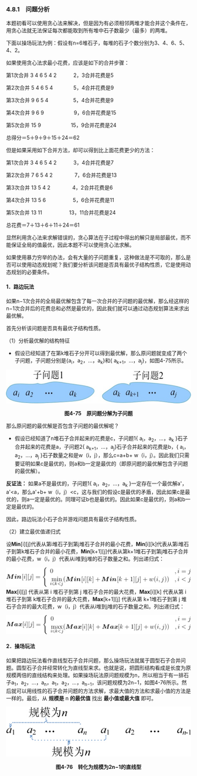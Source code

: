 ### 4.8.1　问题分析

本题初看可以使用贪心法来解决，但是因为有必须相邻两堆才能合并这个条件在，用贪心法就无法保证每次都能取到所有堆中石子数最少（最多）的两堆。

下面以操场玩法为例：假设有n=6堆石子，每堆的石子个数分别为3、4、6、5、4、2。

如果使用贪心法求最小花费，应该是如下的合并步骤：

第1次合并 3 4 6 5 4 2　　 　2，3合并花费是5

第2次合并 5 4 6 5 4　　　　5，4合并花费是9

第3次合并 9 6 5 4　 　 　 　5，4合并花费是9

第4次合并 9 6 9 　　 　　　 9，6合并花费是15

第5次合并 15 9　 　　 　 　15，9合并花费是24

总得分＝5＋9＋9＋15＋24＝62

但是如果采用如下合并方法，却可以得到比上面花费更少的方法：

第1次合并 3 4 6 5 4 2　　　 3，4合并花费是7

第2次合并 7 6 5 4 2　　　 　7，6合并花费是13

第3次合并 13 5 4 2　　　　 4，2合并花费是6

第4次合并 13 5 6　　　　 　5，6合并花费是11

第5次合并 13 11　　　　　 13，11合并花费是24

总花费＝7＋13＋6＋11＋24＝61

显然利用贪心法来求解错误的，贪心算法在子过程中得出的解只是局部最优，而不能保证全局的值最优，因此本题不可以使用贪心法求解。

如果使用暴力穷举的办法，会有大量的子问题重复，这种做法是不可取的，那么是否可以使用动态规划呢？我们要分析该问题是否具有最优子结构性质，它是使用动态规划的必要条件。

#### 1．路边玩法

如果n−1次合并的全局最优解包含了每一次合并的子问题的最优解，那么经这样的n−1次合并后的花费总和必然是最优的，因此我们就可以通过动态规划算法来求出最优解。

首先分析该问题是否具有最优子结构性质。

（1）分析最优解的结构特征

+ 假设已经知道了在第k堆石子分开可以得到最优解，那么原问题就变成了两个子问题，子问题分别是{a<sub class="my_markdown">i</sub>，a<sub>2</sub>，…，a<sub class="my_markdown">k</sub>}和{ a<sub class="my_markdown">k</sub><sub>+1</sub>，…，a<sub class="my_markdown">j</sub>}，如图4-75所示。

![388.jpg](../images/388.jpg)
<center class="my_markdown"><b class="my_markdown">图4-75　原问题分解为子问题</b></center>

那么原问题的最优解是否包含子问题的最优解呢？

+ 假设已经知道了n堆石子合并起来的花费是c，子问题1{ a<sub class="my_markdown">i</sub>，a<sub>2</sub>，…，a<sub class="my_markdown">k</sub> }石子合并起来的花费是a，子问题2{ a<sub class="my_markdown">k</sub><sub>+1</sub>，…，a<sub class="my_markdown">j</sub>}石子合并起来的花费是b，{ a<sub class="my_markdown">i</sub>，a<sub>2</sub>，…，a<sub class="my_markdown">j</sub> }石子数量之和是w（i，j），那么c=a+b+ w（i，j）。因此我们只需要证明如果c是最优的，则a和b一定是最优的（即原问题的最优解包含子问题的最优解）。

**反证法：** 如果a不是最优的，子问题1{ a<sub class="my_markdown">i</sub>，a<sub>2</sub>，…，a<sub class="my_markdown">k</sub> }一定存在一个最优解a'，a'<a，那么a'+b+ w（i，j）<c，这与我们的假设c是最优的矛盾，因此如果c是最优的，则a一定是最优的。同理可证b也是最优的。因此如果c是最优的，则a和b一定是最优的。

因此，路边玩法小石子合并游戏问题具有最优子结构性质。

（2）建立最优值递归式

设**Min**[i][j]代表从第i堆石子到第j堆石子合并的最小花费，**Min**[i][k]代表从第i堆石子到第k堆石子合并的最小花费，**Min**[k+1][j]代表从第k+1堆石子到第j堆石子合并的最小花费，w（i，j）代表从i堆到j堆的石子数量之和。列出递归式：

![389.gif](../images/389.gif)
**Max**[i][j] 代表从第 i 堆石子到第 j 堆石子合并的最大花费，**Max**[i][k] 代表从第 i 堆石子到第 k堆石子合并的最大花费，**Max**[k+1][j] 代表从第 k+1堆石子到第 j 堆石子合并的最大花费，w（i，j）代表从i堆到j堆的石子数量之和。列出递归式：

![390.gif](../images/390.gif)
#### 2．操场玩法

如果把路边玩法看作直线型石子合并问题，那么操场玩法就属于圆型石子合并问题。圆型石子合并经常转化为直线型来求。也就是说，把圆形结构看成是长度为原规模两倍的直线结构来处理。如果操场玩法原问题规模为n，所以相当于有一排石子a<sub class="my_markdown">1</sub>，a<sub>2</sub>，…，a<sub class="my_markdown">n</sub>，a<sub class="my_markdown">1</sub>，a<sub>2</sub>，…，a<sub class="my_markdown">n</sub><sub>−1</sub>，该问题规模为2n−1，如图4-76所示。然后就可以用线性的石子合并问题的方法求解，求最大值的方法和求最小值的方法是一样的。最后，从 **规模是** n **的最优值** 找出 **最小值或最大值** 即可。

![391.jpg](../images/391.jpg)
<center class="my_markdown"><b class="my_markdown">图4-76　转化为规模为2n−1的直线型</b></center>

